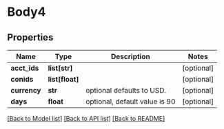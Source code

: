 # Body4

## Properties
Name | Type | Description | Notes
------------ | ------------- | ------------- | -------------
**acct_ids** | **list[str]** |  | [optional] 
**conids** | **list[float]** |  | [optional] 
**currency** | **str** | optional defaults to USD. | [optional] 
**days** | **float** | optional, default value is 90 | [optional] 

[[Back to Model list]](../README.md#documentation-for-models) [[Back to API list]](../README.md#documentation-for-api-endpoints) [[Back to README]](../README.md)


